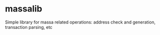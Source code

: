 # massalib

Simple library for massa related operations: address check and generation, transaction parsing, etc
